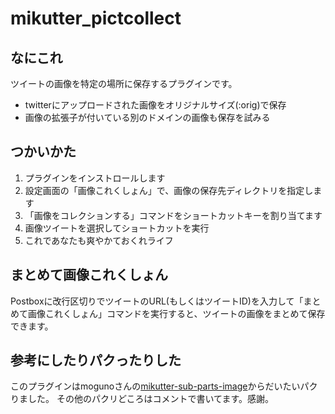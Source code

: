 # mikutter_pictcollect

## なにこれ

ツイートの画像を特定の場所に保存するプラグインです。

+ twitterにアップロードされた画像をオリジナルサイズ(:orig)で保存
+ 画像の拡張子が付いている別のドメインの画像も保存を試みる

## つかいかた

1. プラグインをインストロールします
2. 設定画面の「画像これくしょん」で、画像の保存先ディレクトリを指定します
3. 「画像をコレクションする」コマンドをショートカットキーを割り当てます
4. 画像ツイートを選択してショートカットを実行
5. これであなたも爽やかておくれライフ

## まとめて画像これくしょん

Postboxに改行区切りでツイートのURL(もしくはツイートID)を入力して「まとめて画像これくしょん」コマンドを実行すると、ツイートの画像をまとめて保存できます。

## 参考にしたりパクったりした

このプラグインはmogunoさんの[mikutter-sub-parts-image][subparts-image]からだいたいパクりました。
その他のパクリどころはコメントで書いてます。感謝。

[subparts-image]: https://github.com/moguno/mikutter-subparts-image
